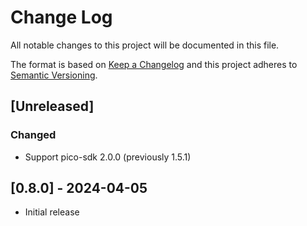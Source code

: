 # Change Log
All notable changes to this project will be documented in this file.

The format is based on [Keep a Changelog](http://keepachangelog.com/)
and this project adheres to [Semantic Versioning](http://semver.org/).

## [Unreleased]
### Changed
* Support pico-sdk 2.0.0 (previously 1.5.1)

## [0.8.0] - 2024-04-05
* Initial release
